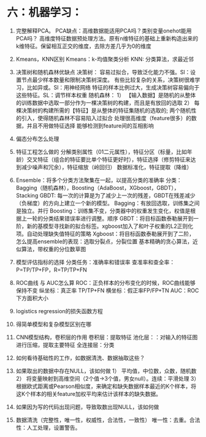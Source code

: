 # 六：机器学习：
1.	完整解释PCA。 PCA缺点：高维数据能适用PCA吗？类别变量onehot能用PCA吗？
高维度特征数据预处理方法。原有n维特征的基础上重新构造出来的k维特征。保留相互正交的维度，去除方差几乎为0的维度
2.	Kmeans，KNN区别
Kmeans：k-均值聚类分析
KNN: 分类算法，求最近邻
3.	决策树和随机森林优缺点
决策树：
容易过拟合，导致泛化能力不强。Sl：设置节点最少样本数量和限制决策树深度。
有些比较复杂的关系，决策树很难学习，比如异或。Sl：用神经网络
特征的样本比例过大，生成决策树容易偏向于这些特征。SL：调节样本权重
随机森林：
1）	【输入数据】是随机的从整体的训练数据中选取一部分作为一棵决策树的构建，而且是有放回的选取
2）	每棵决策树的构建所需的【特征】是从整体的特征集随机的选取的;
两个随机性的引入，使得随机森林不容易陷入过拟合
处理很高维度（feature很多）的数据，并且不用做特征选择
能够检测到feature间的互相影响
4.	偏态分布怎么处理
5.	特征工程怎么做的
分解类别属性（01二元属性），特征分区（标量，比如年龄）交叉特征（组合的特征要比单个特征更好时），特征选择（修剪特征来达到减少噪声和冗余），特征缩放（岭回归） 数据标准化，特征提取（降维）
6.	Ensemble：将多个分类方法聚集在一起，以提高分类的准确率
分类：Bagging（随机森林），Boosting（AdaBoost，XGboost，GBDT），Stacking
GBDT: 每一次的计算是为了减少上一次的残差，GBDT在残差减少（负梯度）的方向上建立一个新的模型。
Bagging：有放回选取，训练集之间是独立。并行
Boosting：训练集不变，分类器中的权重发生变化，权值是根据上一轮的分类结果错误率进行调整。顺序
GBDT：将目标函数泰勒展开到一阶，新的基模型寻找新的拟合标签。xgboost加入了和叶子权重的L2正则化项。自动处理缺失值特征的策略
Xgboost：将目标函数泰勒展开到了二阶，
怎么提高ensemble的表现：选取分裂点，分裂位置
基本精确的贪心算法，近似算法，带权重的分位数草图
7.	模型评估指标的选择
分类任务：准确率和错误率
查准率和查全率：P=TP/TP+FP，R=TP/TP+FN
8.	ROC曲线 与 AUC怎么算
ROC：正负样本的分布变化的时候，ROC曲线能够保持不变
     纵坐标：真正率 TP/TP+FN
     横坐标：假正率FP/FP+TN
AUC：ROC下方面积大小
9.	logistics regression的损失函数方程
10.	得简单模型和复杂模型区别在哪

11.	CNN模型结构，卷积层的作用
卷积层：提取特征
池化层：：对输入的特征图进行压缩，提取主要特征
全连接层：分类
12.	如何看待基础性的工作，如数据清洗、数据抽取这些？
13.	如果取出的数据中存在NULL，该如何做
1）	平均值，中位数，众数，随机数
2）	将变量映射到高维空间（2个值->3个值，男女null）。连续：平滑处理
3）	根据欧式距离或Pearson相似度，来确定和缺失数据样本最近的K个样本，将这K个样本的相关feature加权平均来估计该样本的缺失数据。
14.	如果因为写的代码出现问题，导致取数出现NULL，该如何做
5.	数据清洗（完整性，唯一性，权威性，合法性，一致性）
唯一性：去重。合法性：人工处理，设置警告。